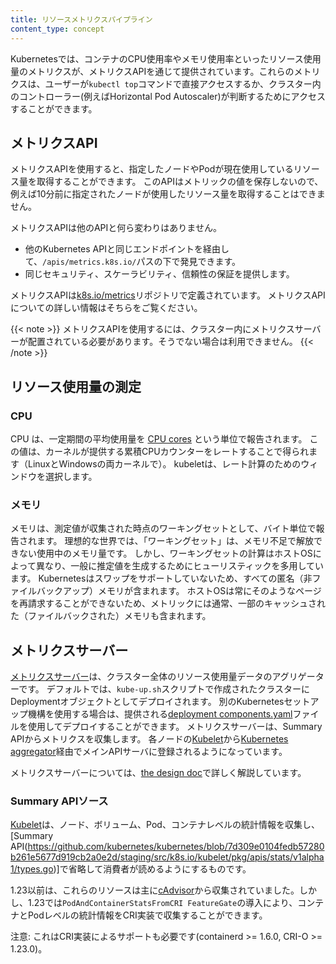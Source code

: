 ```yaml
---
title: リソースメトリクスパイプライン
content_type: concept
---
```


<!-- overview -->

Kubernetesでは、コンテナのCPU使用率やメモリ使用率といったリソース使用量のメトリクスが、メトリクスAPIを通じて提供されています。これらのメトリクスは、ユーザーが`kubectl top`コマンドで直接アクセスするか、クラスター内のコントローラー(例えばHorizontal Pod Autoscaler)が判断するためにアクセスすることができます。

<!-- body -->

## メトリクスAPI

メトリクスAPIを使用すると、指定したノードやPodが現在使用しているリソース量を取得することができます。
このAPIはメトリックの値を保存しないので、例えば10分前に指定されたノードが使用したリソース量を取得することはできません。

メトリクスAPIは他のAPIと何ら変わりはありません。

- 他のKubernetes APIと同じエンドポイントを経由して、`/apis/metrics.k8s.io/`パスの下で発見できます。
- 同じセキュリティ、スケーラビリティ、信頼性の保証を提供します。

メトリクスAPIは[k8s.io/metrics](https://github.com/kubernetes/metrics/blob/master/pkg/apis/metrics/v1beta1/types.go)リポジトリで定義されています。
メトリクスAPIについての詳しい情報はそちらをご覧ください。

{{< note >}}
メトリクスAPIを使用するには、クラスター内にメトリクスサーバーが配置されている必要があります。そうでない場合は利用できません。
{{< /note >}}

## リソース使用量の測定

### CPU

CPU は、一定期間の平均使用量を [CPU cores](/docs/concepts/configuration/manage-resources-containers/#meaning-of-cpu) という単位で報告されます。
この値は、カーネルが提供する累積CPUカウンターをレートすることで得られます（LinuxとWindowsの両カーネルで）。
kubeletは、レート計算のためのウィンドウを選択します。

### メモリ

メモリは、測定値が収集された時点のワーキングセットとして、バイト単位で報告されます。
理想的な世界では、「ワーキングセット」は、メモリ不足で解放できない使用中のメモリ量です。
しかし、ワーキングセットの計算はホストOSによって異なり、一般に推定値を生成するためにヒューリスティックを多用しています。
Kubernetesはスワップをサポートしていないため、すべての匿名（非ファイルバックアップ）メモリが含まれます。
ホストOSは常にそのようなページを再請求することができないため、メトリックには通常、一部のキャッシュされた（ファイルバックされた）メモリも含まれます。

## メトリクスサーバー

[メトリクスサーバー](https://github.com/kubernetes-sigs/metrics-server)は、クラスター全体のリソース使用量データのアグリゲーターです。
デフォルトでは、`kube-up.sh`スクリプトで作成されたクラスターにDeploymentオブジェクトとしてデプロイされます。
別のKubernetesセットアップ機構を使用する場合は、提供される[deployment components.yaml](https://github.com/kubernetes-sigs/metrics-server/releases)ファイルを使用してデプロイすることができます。
メトリクスサーバーは、Summary APIからメトリクスを収集します。
各ノードの[Kubelet](/docs/reference/command-line-tools-reference/kubelet/)から[Kubernetes aggregator](/docs/concepts/extend-kubernetes/api-extension/apiserver-aggregation/)経由でメインAPIサーバに登録されるようになっています。

メトリクスサーバーについては、[the design doc](https://github.com/kubernetes/community/blob/master/contributors/design-proposals/instrumentation/metrics-server.md)で詳しく解説しています。


### Summary APIソース

[Kubelet](/docs/reference/command-line-tools-reference/kubelet/)は、ノード、ボリューム、Pod、コンテナレベルの統計情報を収集し、[Summary API(https://github.com/kubernetes/kubernetes/blob/7d309e0104fedb57280b261e5677d919cb2a0e2d/staging/src/k8s.io/kubelet/pkg/apis/stats/v1alpha1/types.go)]で省略して消費者が読めるようにするものです。

1.23以前は、これらのリソースは主に[cAdvisor](https://github.com/google/cadvisor)から収集されていました。しかし、1.23では`PodAndContainerStatsFromCRI FeatureGate`の導入により、コンテナとPodレベルの統計情報をCRI実装で収集することができます。

注意: これはCRI実装によるサポートも必要です(containerd >= 1.6.0, CRI-O >= 1.23.0)。
